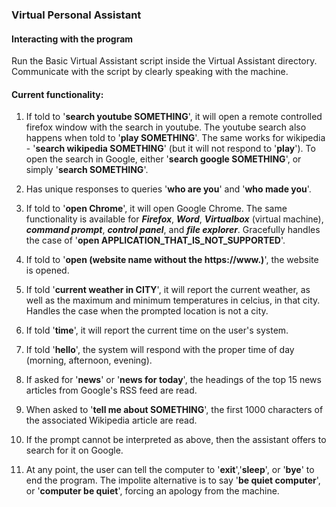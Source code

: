 ### Virtual Personal Assistant

#### Interacting with the program

Run the Basic Virtual Assistant script inside the Virtual Assistant directory.
Communicate with the script by clearly speaking with the machine.

#### Current functionality:

1. If told to '**search youtube SOMETHING**', it will open a remote controlled firefox window with the search in youtube.
The youtube search also happens when told to '**play SOMETHING**'.
The same works for wikipedia - '**search wikipedia SOMETHING**' (but it will not respond to '**play**').
To open the search in Google, either '**search google SOMETHING**', or simply '**search SOMETHING**'.
   
2. Has unique responses to queries '**who are you**' and '**who made you**'.

3. If told to '**open Chrome**', it will open Google Chrome.
The same functionality is available for ***Firefox***, ***Word***, ***Virtualbox*** (virtual machine), ***command prompt***, ***control panel***, and ***file explorer***.
Gracefully handles the case of '**open APPLICATION_THAT_IS_NOT_SUPPORTED**'.
   
4. If told to '**open (website name without the https://www.)**', the website is opened.
   
5. If told '**current weather in CITY**', it will report the current weather, as well as the maximum and minimum temperatures in celcius, in that city.
Handles the case when the prompted location is not a city.
   
6. If told '**time**', it will report the current time on the user's system.
   
7. If told '**hello**', the system will respond with the proper time of day (morning, afternoon, evening).
   
8. If asked for '**news**' or '**news for today**', the headings of the top 15 news articles from Google's RSS feed are read.
   
9. When asked to '**tell me about SOMETHING**', the first 1000 characters of the associated Wikipedia article are read.
   
10. If the prompt cannot be interpreted as above, then the assistant offers to search for it on Google.
   
11. At any point, the user can tell the computer to '**exit**','**sleep**', or '**bye**' to end the program.
The impolite alternative is to say '**be quiet computer**', or '**computer be quiet**', forcing an apology from the machine.
